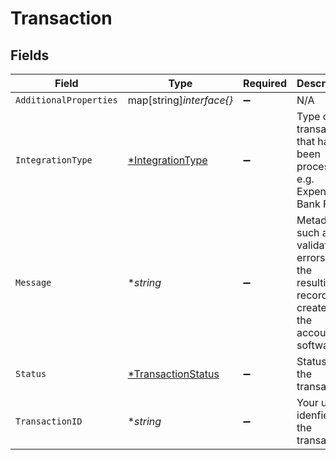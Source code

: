 # Transaction


## Fields

| Field                                                                                          | Type                                                                                           | Required                                                                                       | Description                                                                                    | Example                                                                                        |
| ---------------------------------------------------------------------------------------------- | ---------------------------------------------------------------------------------------------- | ---------------------------------------------------------------------------------------------- | ---------------------------------------------------------------------------------------------- | ---------------------------------------------------------------------------------------------- |
| `AdditionalProperties`                                                                         | map[string]*interface{}*                                                                       | :heavy_minus_sign:                                                                             | N/A                                                                                            |                                                                                                |
| `IntegrationType`                                                                              | [*IntegrationType](../../models/shared/integrationtype.md)                                     | :heavy_minus_sign:                                                                             | Type of transaction that has been processed e.g. Expense or Bank Feed.                         | expenses                                                                                       |
| `Message`                                                                                      | **string*                                                                                      | :heavy_minus_sign:                                                                             | Metadata such as validation errors or the resulting record created in the accounting software. |                                                                                                |
| `Status`                                                                                       | [*TransactionStatus](../../models/shared/transactionstatus.md)                                 | :heavy_minus_sign:                                                                             | Status of the transaction.                                                                     | Completed                                                                                      |
| `TransactionID`                                                                                | **string*                                                                                      | :heavy_minus_sign:                                                                             | Your unique idenfier of the transaction.                                                       | aa02271d-ed5f-47f5-be76-778d5905225a                                                           |